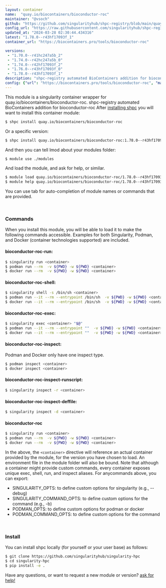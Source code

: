 ```yaml
---
layout: container
name:  "quay.io/biocontainers/bioconductor-roc"
maintainer: "@vsoch"
github: "https://github.com/singularityhub/shpc-registry/blob/main/quay.io/biocontainers/bioconductor-roc/container.yaml"
config_url: "https://raw.githubusercontent.com/singularityhub/shpc-registry/main/quay.io/biocontainers/bioconductor-roc/container.yaml"
updated_at: "2024-03-28 02:30:44.434316"
latest: "1.78.0--r43hf17093f_1"
container_url: "https://biocontainers.pro/tools/bioconductor-roc"

versions:
 - "1.70.0--r41hc247a5b_2"
 - "1.74.0--r42hc247a5b_0"
 - "1.74.0--r42hf17093f_2"
 - "1.76.0--r43hf17093f_0"
 - "1.78.0--r43hf17093f_1"
description: "shpc-registry automated BioContainers addition for bioconductor-roc"
config: {"url": "https://biocontainers.pro/tools/bioconductor-roc", "maintainer": "@vsoch", "description": "shpc-registry automated BioContainers addition for bioconductor-roc", "latest": {"1.78.0--r43hf17093f_1": "sha256:4da86609a7be4c1319d8708eae51ff849b0141cc214db47a3f1540e2d4899574"}, "tags": {"1.70.0--r41hc247a5b_2": "sha256:8c0f071fb9135c2db7b5f626b18e8df17ab2c5de7c26ba9f5de9a6bd24abe850", "1.74.0--r42hc247a5b_0": "sha256:2e23b080bbca6cc4cc00c6bafafc7459f3ac002363552b0d3c049356081fe067", "1.74.0--r42hf17093f_2": "sha256:903c9229f20dd7ded1f986cb0d271ff9748482481bac8c3a8b3d1e4eaf742bbd", "1.76.0--r43hf17093f_0": "sha256:17a4fdd85dce9184b0d491568b253eb26c89e3d2c5ba21b38221432719cfbf72", "1.78.0--r43hf17093f_1": "sha256:4da86609a7be4c1319d8708eae51ff849b0141cc214db47a3f1540e2d4899574"}, "docker": "quay.io/biocontainers/bioconductor-roc"}
---
```


This module is a singularity container wrapper for quay.io/biocontainers/bioconductor-roc.
shpc-registry automated BioContainers addition for bioconductor-roc
After [installing shpc](#install) you will want to install this container module:


```bash
$ shpc install quay.io/biocontainers/bioconductor-roc
```

Or a specific version:

```bash
$ shpc install quay.io/biocontainers/bioconductor-roc:1.78.0--r43hf17093f_1
```

And then you can tell lmod about your modules folder:

```bash
$ module use ./modules
```

And load the module, and ask for help, or similar.

```bash
$ module load quay.io/biocontainers/bioconductor-roc/1.78.0--r43hf17093f_1
$ module help quay.io/biocontainers/bioconductor-roc/1.78.0--r43hf17093f_1
```

You can use tab for auto-completion of module names or commands that are provided.

<br>

### Commands

When you install this module, you will be able to load it to make the following commands accessible.
Examples for both Singularity, Podman, and Docker (container technologies supported) are included.

#### bioconductor-roc-run:

```bash
$ singularity run <container>
$ podman run --rm  -v ${PWD} -w ${PWD} <container>
$ docker run --rm  -v ${PWD} -w ${PWD} <container>
```

#### bioconductor-roc-shell:

```bash
$ singularity shell -s /bin/sh <container>
$ podman run --it --rm --entrypoint /bin/sh  -v ${PWD} -w ${PWD} <container>
$ docker run --it --rm --entrypoint /bin/sh  -v ${PWD} -w ${PWD} <container>
```

#### bioconductor-roc-exec:

```bash
$ singularity exec <container> "$@"
$ podman run --it --rm --entrypoint ""  -v ${PWD} -w ${PWD} <container> "$@"
$ docker run --it --rm --entrypoint ""  -v ${PWD} -w ${PWD} <container> "$@"
```

#### bioconductor-roc-inspect:

Podman and Docker only have one inspect type.

```bash
$ podman inspect <container>
$ docker inspect <container>
```

#### bioconductor-roc-inspect-runscript:

```bash
$ singularity inspect -r <container>
```

#### bioconductor-roc-inspect-deffile:

```bash
$ singularity inspect -d <container>
```



#### bioconductor-roc

```bash
$ singularity run <container>
$ podman run --rm  -v ${PWD} -w ${PWD} <container>
$ docker run --rm  -v ${PWD} -w ${PWD} <container>
```


In the above, the `<container>` directive will reference an actual container provided
by the module, for the version you have chosen to load. An environment file in the
module folder will also be bound. Note that although a container
might provide custom commands, every container exposes unique exec, shell, run, and
inspect aliases. For anycommands above, you can export:

 - SINGULARITY_OPTS: to define custom options for singularity (e.g., --debug)
 - SINGULARITY_COMMAND_OPTS: to define custom options for the command (e.g., -b)
 - PODMAN_OPTS: to define custom options for podman or docker
 - PODMAN_COMMAND_OPTS: to define custom options for the command

<br>

### Install

You can install shpc locally (for yourself or your user base) as follows:

```bash
$ git clone https://github.com/singularityhub/singularity-hpc
$ cd singularity-hpc
$ pip install -e .
```

Have any questions, or want to request a new module or version? [ask for help!](https://github.com/singularityhub/singularity-hpc/issues)
